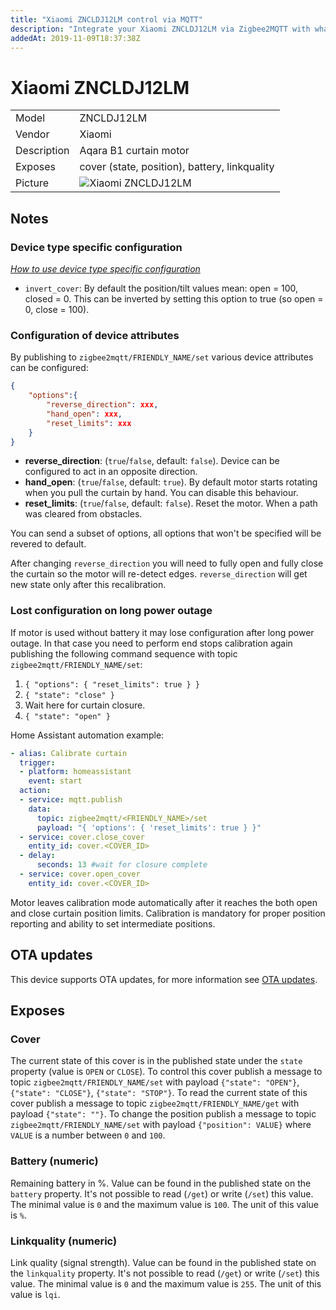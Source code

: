 ```yaml
---
title: "Xiaomi ZNCLDJ12LM control via MQTT"
description: "Integrate your Xiaomi ZNCLDJ12LM via Zigbee2MQTT with whatever smart home infrastructure you are using without the vendors bridge or gateway."
addedAt: 2019-11-09T18:37:38Z
---
```


<!-- !!!! -->
<!-- ATTENTION: This file is auto-generated through docgen! -->
<!-- You can only edit the "## Notes"-Section. -->
<!-- !!!! -->

# Xiaomi ZNCLDJ12LM

|     |     |
|-----|-----|
| Model | ZNCLDJ12LM  |
| Vendor  | Xiaomi  |
| Description | Aqara B1 curtain motor  |
| Exposes | cover (state, position), battery, linkquality |
| Picture | ![Xiaomi ZNCLDJ12LM](https://psi-4ward.github.io/zigbee2mqtt.io/images/devices/ZNCLDJ12LM.jpg) |


## Notes

### Device type specific configuration
*[How to use device type specific configuration](../../guide/configuration/#device-specific-configuration)*

* `invert_cover`: By default the position/tilt values mean: open = 100, closed = 0. This can be inverted by setting this option to true (so open = 0, close = 100).


### Configuration of device attributes
By publishing to `zigbee2mqtt/FRIENDLY_NAME/set` various device attributes can be configured:
```json
{
    "options":{
        "reverse_direction": xxx,
        "hand_open": xxx,
        "reset_limits": xxx
    }
}
```

- **reverse_direction**: (`true`/`false`, default: `false`). Device can be configured to act in an opposite direction.
- **hand_open**: (`true`/`false`, default: `true`). By default motor starts rotating when you pull the curtain by hand. You can disable this behaviour.
- **reset_limits**: (`true`/`false`, default: `false`). Reset the motor. When a path was cleared from obstacles.

You can send a subset of options, all options that won't be specified will be revered to default.

After changing `reverse_direction` you will need to fully open and fully close the curtain so the motor will re-detect edges. `reverse_direction` will get new state only after this recalibration.

### Lost configuration on long power outage
If motor is used without battery it may lose configuration after long power outage. In that case you need to perform end stops calibration again publishing the following command sequence with topic `zigbee2mqtt/FRIENDLY_NAME/set`:
1. `{ "options": { "reset_limits": true } }`
2. `{ "state": "close" }`
3. Wait here for curtain closure.
4. `{ "state": "open" }`

Home Assistant automation example:
```yaml
- alias: Calibrate curtain
  trigger:
  - platform: homeassistant
    event: start
  action:
  - service: mqtt.publish
    data:
      topic: zigbee2mqtt/<FRIENDLY_NAME>/set
      payload: "{ 'options': { 'reset_limits': true } }"
  - service: cover.close_cover
    entity_id: cover.<COVER_ID>
  - delay:
      seconds: 13 #wait for closure complete
  - service: cover.open_cover
    entity_id: cover.<COVER_ID>
```

Motor leaves calibration mode automatically after it reaches the both open and close curtain position limits. Calibration is mandatory for proper position reporting and ability to set intermediate positions.


## OTA updates
This device supports OTA updates, for more information see [OTA updates](../guide/usage/ota_updates.md).


## Exposes

### Cover 
The current state of this cover is in the published state under the `state` property (value is `OPEN` or `CLOSE`).
To control this cover publish a message to topic `zigbee2mqtt/FRIENDLY_NAME/set` with payload `{"state": "OPEN"}`, `{"state": "CLOSE"}`, `{"state": "STOP"}`.
To read the current state of this cover publish a message to topic `zigbee2mqtt/FRIENDLY_NAME/get` with payload `{"state": ""}`.
To change the position publish a message to topic `zigbee2mqtt/FRIENDLY_NAME/set` with payload `{"position": VALUE}` where `VALUE` is a number between `0` and `100`.

### Battery (numeric)
Remaining battery in %.
Value can be found in the published state on the `battery` property.
It's not possible to read (`/get`) or write (`/set`) this value.
The minimal value is `0` and the maximum value is `100`.
The unit of this value is `%`.

### Linkquality (numeric)
Link quality (signal strength).
Value can be found in the published state on the `linkquality` property.
It's not possible to read (`/get`) or write (`/set`) this value.
The minimal value is `0` and the maximum value is `255`.
The unit of this value is `lqi`.

